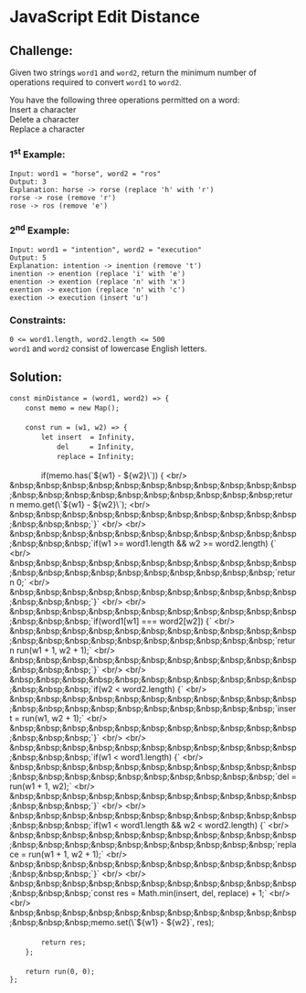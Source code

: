# JavaScript Edit Distance

## Challenge:

Given two strings `word1` and `word2`, return the minimum number of operations required to convert `word1` to `word2`.

You have the following three operations permitted on a word:
<br/>
Insert a character
<br/>
Delete a character
<br/>
Replace a character

### 1<sup>st</sup> Example:

`Input: word1 = "horse", word2 = "ros"`
<br/>
`Output: 3`
<br/>
`Explanation: horse -> rorse (replace 'h' with 'r')`
<br/>
`rorse -> rose (remove 'r')`
<br/>
`rose -> ros (remove 'e')`

### 2<sup>nd</sup> Example:

`Input: word1 = "intention", word2 = "execution"`
<br/>
`Output: 5`
<br/>
`Explanation: intention -> inention (remove 't')`
<br/>
`inention -> enention (replace 'i' with 'e')`
<br/>
`enention -> exention (replace 'n' with 'x')`
<br/>
`exention -> exection (replace 'n' with 'c')`
<br/>
`exection -> execution (insert 'u')`

### Constraints:

`0 <= word1.length, word2.length <= 500`
<br/>
`word1` and `word2` consist of lowercase English letters.

## Solution:

`const minDistance = (word1, word2) => {`
<br/>
&nbsp;&nbsp;&nbsp;&nbsp;&nbsp;&nbsp;&nbsp;`const memo = new Map();`
<br/>
<br/> 
&nbsp;&nbsp;&nbsp;&nbsp;&nbsp;&nbsp;&nbsp;`const run = (w1, w2) => {`
<br/>
&nbsp;&nbsp;&nbsp;&nbsp;&nbsp;&nbsp;&nbsp;&nbsp;&nbsp;&nbsp;&nbsp;&nbsp;&nbsp;&nbsp;`let insert  = Infinity,`
<br/>
&nbsp;&nbsp;&nbsp;&nbsp;&nbsp;&nbsp;&nbsp;&nbsp;&nbsp;&nbsp;&nbsp;&nbsp;&nbsp;&nbsp;&nbsp;&nbsp;&nbsp;&nbsp;&nbsp;&nbsp;&nbsp;`del     = Infinity,`
<br/>
&nbsp;&nbsp;&nbsp;&nbsp;&nbsp;&nbsp;&nbsp;&nbsp;&nbsp;&nbsp;&nbsp;&nbsp;&nbsp;&nbsp;&nbsp;&nbsp;&nbsp;&nbsp;&nbsp;&nbsp;&nbsp;`replace = Infinity;`
<br/>
<br/>
&nbsp;&nbsp;&nbsp;&nbsp;&nbsp;&nbsp;&nbsp;&nbsp;&nbsp;&nbsp;&nbsp;&nbsp;&nbsp;&nbsp;if(memo.has(\`${w1} - ${w2}\`)) {
<br/>
&nbsp;&nbsp;&nbsp;&nbsp;&nbsp;&nbsp;&nbsp;&nbsp;&nbsp;&nbsp;&nbsp;&nbsp;&nbsp;&nbsp;&nbsp;&nbsp;&nbsp;&nbsp;&nbsp;&nbsp;&nbsp;return memo.get(\`${w1} - ${w2}\`);
<br/>
&nbsp;&nbsp;&nbsp;&nbsp;&nbsp;&nbsp;&nbsp;&nbsp;&nbsp;&nbsp;&nbsp;&nbsp;&nbsp;&nbsp;`}`
<br/>
<br/>
&nbsp;&nbsp;&nbsp;&nbsp;&nbsp;&nbsp;&nbsp;&nbsp;&nbsp;&nbsp;&nbsp;&nbsp;&nbsp;&nbsp;`if(w1 >= word1.length && w2 >= word2.length) {`
<br/>
&nbsp;&nbsp;&nbsp;&nbsp;&nbsp;&nbsp;&nbsp;&nbsp;&nbsp;&nbsp;&nbsp;&nbsp;&nbsp;&nbsp;&nbsp;&nbsp;&nbsp;&nbsp;&nbsp;&nbsp;&nbsp;`return 0;`
<br/>
&nbsp;&nbsp;&nbsp;&nbsp;&nbsp;&nbsp;&nbsp;&nbsp;&nbsp;&nbsp;&nbsp;&nbsp;&nbsp;&nbsp;`}`
<br/>
<br/>
&nbsp;&nbsp;&nbsp;&nbsp;&nbsp;&nbsp;&nbsp;&nbsp;&nbsp;&nbsp;&nbsp;&nbsp;&nbsp;&nbsp;`if(word1[w1] === word2[w2]) {`
<br/>
&nbsp;&nbsp;&nbsp;&nbsp;&nbsp;&nbsp;&nbsp;&nbsp;&nbsp;&nbsp;&nbsp;&nbsp;&nbsp;&nbsp;&nbsp;&nbsp;&nbsp;&nbsp;&nbsp;&nbsp;&nbsp;`return run(w1 + 1, w2 + 1);`
<br/>
&nbsp;&nbsp;&nbsp;&nbsp;&nbsp;&nbsp;&nbsp;&nbsp;&nbsp;&nbsp;&nbsp;&nbsp;&nbsp;&nbsp;`}`
<br/>
<br/>
&nbsp;&nbsp;&nbsp;&nbsp;&nbsp;&nbsp;&nbsp;&nbsp;&nbsp;&nbsp;&nbsp;&nbsp;&nbsp;&nbsp;`if(w2 < word2.length) {`
<br/>
&nbsp;&nbsp;&nbsp;&nbsp;&nbsp;&nbsp;&nbsp;&nbsp;&nbsp;&nbsp;&nbsp;&nbsp;&nbsp;&nbsp;&nbsp;&nbsp;&nbsp;&nbsp;&nbsp;&nbsp;&nbsp;`insert = run(w1, w2 + 1);`
<br/>
&nbsp;&nbsp;&nbsp;&nbsp;&nbsp;&nbsp;&nbsp;&nbsp;&nbsp;&nbsp;&nbsp;&nbsp;&nbsp;&nbsp;`}`
<br/>
<br/>
&nbsp;&nbsp;&nbsp;&nbsp;&nbsp;&nbsp;&nbsp;&nbsp;&nbsp;&nbsp;&nbsp;&nbsp;&nbsp;&nbsp;`if(w1 < word1.length) {`
<br/>
&nbsp;&nbsp;&nbsp;&nbsp;&nbsp;&nbsp;&nbsp;&nbsp;&nbsp;&nbsp;&nbsp;&nbsp;&nbsp;&nbsp;&nbsp;&nbsp;&nbsp;&nbsp;&nbsp;&nbsp;&nbsp;`del = run(w1 + 1, w2);`
<br/>
&nbsp;&nbsp;&nbsp;&nbsp;&nbsp;&nbsp;&nbsp;&nbsp;&nbsp;&nbsp;&nbsp;&nbsp;&nbsp;&nbsp;`}`
<br/>
<br/>
&nbsp;&nbsp;&nbsp;&nbsp;&nbsp;&nbsp;&nbsp;&nbsp;&nbsp;&nbsp;&nbsp;&nbsp;&nbsp;&nbsp;`if(w1 < word1.length && w2 < word2.length) {`
<br/>
&nbsp;&nbsp;&nbsp;&nbsp;&nbsp;&nbsp;&nbsp;&nbsp;&nbsp;&nbsp;&nbsp;&nbsp;&nbsp;&nbsp;&nbsp;&nbsp;&nbsp;&nbsp;&nbsp;&nbsp;&nbsp;`replace = run(w1 + 1, w2 + 1);`
<br/>
&nbsp;&nbsp;&nbsp;&nbsp;&nbsp;&nbsp;&nbsp;&nbsp;&nbsp;&nbsp;&nbsp;&nbsp;&nbsp;&nbsp;`}`
<br/>
<br/>
&nbsp;&nbsp;&nbsp;&nbsp;&nbsp;&nbsp;&nbsp;&nbsp;&nbsp;&nbsp;&nbsp;&nbsp;&nbsp;&nbsp;`const res = Math.min(insert, del, replace) + 1;`
<br/>
<br/>
&nbsp;&nbsp;&nbsp;&nbsp;&nbsp;&nbsp;&nbsp;&nbsp;&nbsp;&nbsp;&nbsp;&nbsp;&nbsp;&nbsp;memo.set(\`${w1} - ${w2}\`, res);
<br/>
<br/>
&nbsp;&nbsp;&nbsp;&nbsp;&nbsp;&nbsp;&nbsp;&nbsp;&nbsp;&nbsp;&nbsp;&nbsp;&nbsp;&nbsp;`return res;`
<br/>
&nbsp;&nbsp;&nbsp;&nbsp;&nbsp;&nbsp;&nbsp;`};`
<br/>
<br/>
&nbsp;&nbsp;&nbsp;&nbsp;&nbsp;&nbsp;&nbsp;`return run(0, 0);`
<br/>
`};`
<br/>
<br/>